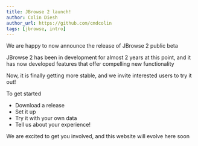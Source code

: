 ```yaml
---
title: JBrowse 2 launch!
author: Colin Diesh
author_url: https://github.com/cmdcolin
tags: [jbrowse, intro]
---
```


We are happy to now announce the release of JBrowse 2 public beta

JBrowse 2 has been in development for almost 2 years at this point, and it has
now developed features that offer compelling new functionality

Now, it is finally getting more stable, and we invite interested users to try
it out!

To get started

- Download a release
- Set it up
- Try it with your own data
- Tell us about your experience!

We are excited to get you involved, and this website will evolve here soon
